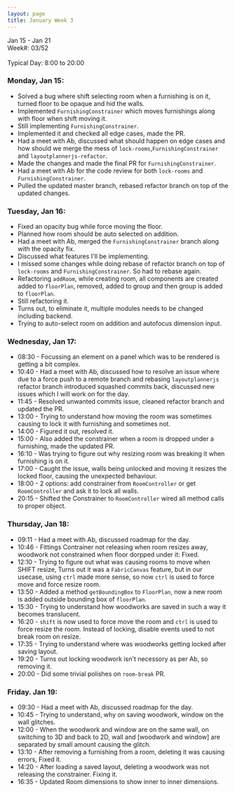 ```yaml
---
layout: page
title: January Week 3
---
```


Jan 15 - Jan 21<br>
Week#: 03/52<br><br>
Typical Day: 8:00 to 20:00

### Monday, Jan 15:

- Solved a bug where shift selecting room when a furnishing is on it, turned floor to be opaque and hid the walls.
- Implemented `FurnishingConstrainer` which moves furnishings along with floor when shift moving it.
- Still implementing `FurnishingConstrainer`.
- Implemented it and checked all edge cases, made the PR.
- Had a meet with Ab, discussed what should happen on edge cases and how should we merge the mess of `lock-rooms`,`FurnishingConstrainer` and `layoutplannerjs-refactor`.
- Made the changes and made the final PR for `FurnishingConstrainer`.
- Had a meet with Ab for the code review for both `lock-rooms` and `FurnishingConstrainer`.
- Pulled the updated master branch, rebased refactor branch on top of the updated changes.

### Tuesday, Jan 16:

- Fixed an opacity bug while force moving the floor.
- Planned how room should be auto selected on addition.
- Had a meet with Ab, merged the `FurnishingConstrainer` branch along with the opacity fix.
- Discussed what features I'll be implementing.
- I missed some changes while doing rebase of refactor branch on top of `lock-rooms` and `FurnishingConstrainer`. So had to rebase again.
- Refactoring `addRoom`, while creating room, all components are created added to `floorPlan`, removed, added to group and then group is added to `floorPlan`.
- Still refactoring it.
- Turns out, to eliminate it, multiple modules needs to be changed including backend.
- Trying to auto-select room on addition and autofocus dimension input.

### Wednesday, Jan 17:

- 08:30 - Focussing an element on a panel which was to be rendered is getting a bit complex.
- 10:40 - Had a meet with Ab, discussed how to resolve an issue where due to a force push to a remote branch and rebasing `layoutplannerjs` refactor branch introduced squashed commits back, discussed new issues which I will work on for the day.
- 11:45 - Resolved unwanted commits issue, cleaned refactor branch and updated the PR.
- 13:00 - Trying to understand how moving the room was sometimes causing to lock it with furnishing and sometimes not.
- 14:00 - Figured it out, resolved it.
- 15:00 - Also added the constrainer when a room is dropped under a furnishing, made the updated PR.
- 16:10 - Was trying to figure out why resizing room was breaking it when furnishing is on it.
- 17:00 - Caught the issue, walls being unlocked and moving it resizes the locked floor, causing the unexpected behaviour.
- 18:00 - 2 options: add constrainer from `RoomController` or get `RoomController` and ask it to lock all walls.
- 20:15 - Shifted the Constrainer to `RoomController` wired all method calls to proper object.

### Thursday, Jan 18:

- 09:11 - Had a meet with Ab, discussed roadmap for the day.
- 10:46 - Fittings Contrainer not releasing when room resizes away, woodwork not constrained when floor dorpped under it: Fixed.
- 12:10 - Trying to figure out what was causing rooms to move when SHIFT resize, Turns out it was a `FabricCanvas` feature, but in our usecase, using `ctrl` made more sense, so now `ctrl` is used to force move and force resize room.
- 13:50 - Added a method `getBoundingBox` to `FloorPlan`, now a new room is added outside bounding box of `floorPlan`.
- 15:30 - Trying to understand how woodworks are saved in such a way it becomes translucent.
- 16:20 - `shift` is now used to force move the room and `ctrl` is used to force resize the room. Instead of locking, disable events used to not break room on resize.
- 17:35 - Trying to understand where was woodworks getting locked after saving layout.
- 19:20 - Turns out locking woodwork isn't necessory as per Ab, so removing it.
- 20:00 - Did some trivial polishes on `room-break` PR.

### Friday. Jan 19:

- 09:30 - Had a meet with Ab, discussed roadmap for the day.
- 10:45 - Trying to understand, why on saving woodwork, window on the wall glitches.
- 12:00 - When the woodwork and window are on the same wall, on switching to 3D and back to 2D, wall and [woodwork and window] are separated by small amount causing the glitch.
- 13:10 - After removing a furnishing from a room, deleting it was causing errors, Fixed it.
- 14:20 - After loading a saved layout, deleting a woodwork was not releasing the constrainer. Fixing it.
- 16:35 - Updated Room dimensions to show inner to inner dimensions.